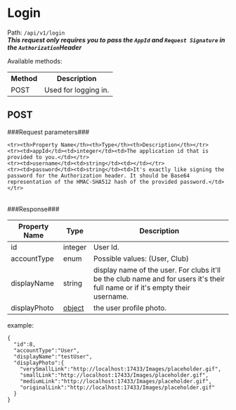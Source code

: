 Login
=

Path: `/api/v1/login`  
***This request only requires you to pass the `AppId` and `Request Signature` in the `Authorization`Header***

Available methods:
<table>
    <tr><th>Method</th><th>Description</th></tr>
    <tr><td>POST</td><td>Used for logging in.</td></tr>
</table>

POST
-
###Request parameters###
<table>

    <tr><th>Property Name</th><th>Type</th><th>Description</th></tr>
    <tr><td>appId</td><td>integer</td><td>The application id that is provided to you.</td></tr>
    <tr><td>username</td><td>string</td><td></td></tr>
    <tr><td>password</td><td>string</td><td>It's exactly like signing the password for the Authorization header. It should be Base64 representation of the HMAC-SHA512 hash of the provided password.</td></tr>
</table>

###Response###

|Property Name|Type|Description|
|-------------|----|-----------|
|id|integer|User Id.|
|accountType|enum|Possible values: (User, Club)|
|displayName|string|display name of the user. For clubs it'll be the club name and for users it's their full name or if it's empty their username.|
|displayPhoto|[object](https://github.com/zazzlife/api-docs/blob/master/objects/PhotoLinks.md)|the user profile photo.|

example:

    {
      "id":8,
      "accountType":"User",
      "displayName":"testUser",
      "displayPhoto":{
        "verySmallLink":"http://localhost:17433/Images/placeholder.gif",
        "smallLink":"http://localhost:17433/Images/placeholder.gif",
        "mediumLink":"http://localhost:17433/Images/placeholder.gif",
        "originalLink":"http://localhost:17433/Images/placeholder.gif"
      }
    }
